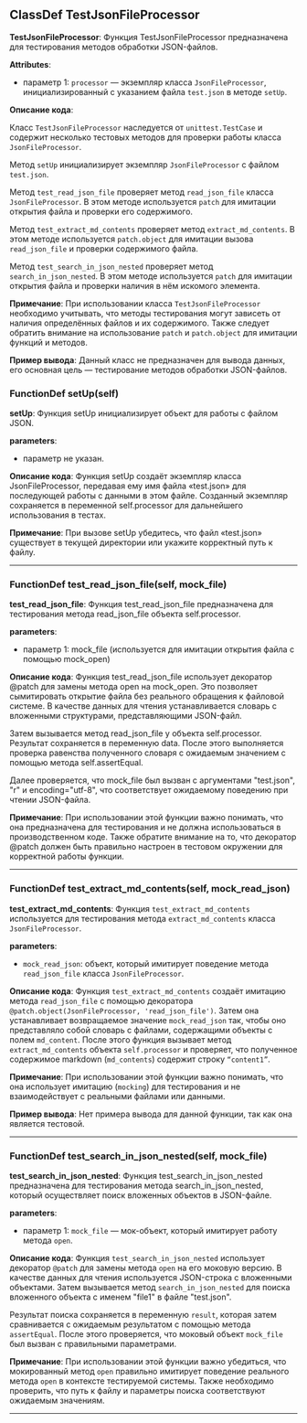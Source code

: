 ## ClassDef TestJsonFileProcessor
**TestJsonFileProcessor**: Функция TestJsonFileProcessor предназначена для тестирования методов обработки JSON-файлов.

**Attributes**:
- параметр 1: `processor` — экземпляр класса `JsonFileProcessor`, инициализированный с указанием файла `test.json` в методе `setUp`.

**Описание кода**:

Класс `TestJsonFileProcessor` наследуется от `unittest.TestCase` и содержит несколько тестовых методов для проверки работы класса `JsonFileProcessor`.

Метод `setUp` инициализирует экземпляр `JsonFileProcessor` с файлом `test.json`.

Метод `test_read_json_file` проверяет метод `read_json_file` класса `JsonFileProcessor`. В этом методе используется `patch` для имитации открытия файла и проверки его содержимого.

Метод `test_extract_md_contents` проверяет метод `extract_md_contents`. В этом методе используется `patch.object` для имитации вызова `read_json_file` и проверки содержимого файла.

Метод `test_search_in_json_nested` проверяет метод `search_in_json_nested`. В этом методе используется `patch` для имитации открытия файла и проверки наличия в нём искомого элемента.

**Примечание**:
При использовании класса `TestJsonFileProcessor` необходимо учитывать, что методы тестирования могут зависеть от наличия определённых файлов и их содержимого. Также следует обратить внимание на использование `patch` и `patch.object` для имитации функций и методов.

**Пример вывода**:
Данный класс не предназначен для вывода данных, его основная цель — тестирование методов обработки JSON-файлов.
### FunctionDef setUp(self)
**setUp**: Функция setUp инициализирует объект для работы с файлом JSON.

**parameters**:
- параметр не указан.

**Описание кода**:
Функция setUp создаёт экземпляр класса JsonFileProcessor, передавая ему имя файла «test.json» для последующей работы с данными в этом файле. Созданный экземпляр сохраняется в переменной self.processor для дальнейшего использования в тестах.

**Примечание**:
При вызове setUp убедитесь, что файл «test.json» существует в текущей директории или укажите корректный путь к файлу.
***
### FunctionDef test_read_json_file(self, mock_file)
**test_read_json_file**: Функция test_read_json_file предназначена для тестирования метода read_json_file объекта self.processor.

**parameters**:
- параметр 1: mock_file (используется для имитации открытия файла с помощью mock_open)

**Описание кода**:
Функция test_read_json_file использует декоратор @patch для замены метода open на mock_open. Это позволяет сымитировать открытие файла без реального обращения к файловой системе. В качестве данных для чтения устанавливается словарь с вложенными структурами, представляющими JSON-файл.

Затем вызывается метод read_json_file у объекта self.processor. Результат сохраняется в переменную data. После этого выполняется проверка равенства полученного словаря с ожидаемым значением с помощью метода self.assertEqual.

Далее проверяется, что mock_file был вызван с аргументами "test.json", "r" и encoding="utf-8", что соответствует ожидаемому поведению при чтении JSON-файла.

**Примечание**:
При использовании этой функции важно понимать, что она предназначена для тестирования и не должна использоваться в производственном коде. Также обратите внимание на то, что декоратор @patch должен быть правильно настроен в тестовом окружении для корректной работы функции.
***
### FunctionDef test_extract_md_contents(self, mock_read_json)
**test_extract_md_contents**: Функция `test_extract_md_contents` используется для тестирования метода `extract_md_contents` класса `JsonFileProcessor`.

**parameters**:
- `mock_read_json`: объект, который имитирует поведение метода `read_json_file` класса `JsonFileProcessor`.

**Описание кода**:
Функция `test_extract_md_contents` создаёт имитацию метода `read_json_file` с помощью декоратора `@patch.object(JsonFileProcessor, 'read_json_file')`. Затем она устанавливает возвращаемое значение `mock_read_json` так, чтобы оно представляло собой словарь с файлами, содержащими объекты с полем `md_content`. После этого функция вызывает метод `extract_md_contents` объекта `self.processor` и проверяет, что полученное содержимое markdown (`md_contents`) содержит строку `“content1”`.

**Примечание**:
При использовании этой функции важно понимать, что она использует имитацию (`mocking`) для тестирования и не взаимодействует с реальными файлами или данными.

**Пример вывода**:
Нет примера вывода для данной функции, так как она является тестовой.
***
### FunctionDef test_search_in_json_nested(self, mock_file)
**test_search_in_json_nested**: Функция test_search_in_json_nested предназначена для тестирования метода search_in_json_nested, который осуществляет поиск вложенных объектов в JSON-файле.

**parameters**:
- параметр 1: `mock_file` — мок-объект, который имитирует работу метода `open`.

**Описание кода**:
Функция `test_search_in_json_nested` использует декоратор `@patch` для замены метода `open` на его моковую версию. В качестве данных для чтения используется JSON-строка с вложенными объектами. Затем вызывается метод `search_in_json_nested` для поиска вложенного объекта с именем "file1" в файле "test.json".

Результат поиска сохраняется в переменную `result`, которая затем сравнивается с ожидаемым результатом с помощью метода `assertEqual`. После этого проверяется, что моковый объект `mock_file` был вызван с правильными параметрами.

**Примечание**:
При использовании этой функции важно убедиться, что мокированный метод `open` правильно имитирует поведение реального метода `open` в контексте тестируемой системы. Также необходимо проверить, что путь к файлу и параметры поиска соответствуют ожидаемым значениям.
***
